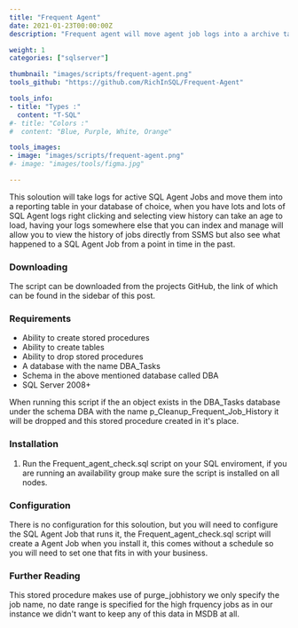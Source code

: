 ```yaml
---
title: "Frequent Agent"
date: 2021-01-23T00:00:00Z
description: "Frequent agent will move agent job logs into a archive table of your choosing."

weight: 1
categories: ["sqlserver"]

thumbnail: "images/scripts/frequent-agent.png"
tools_github: "https://github.com/RichInSQL/Frequent-Agent"

tools_info:
- title: "Types :"
  content: "T-SQL"
#- title: "Colors :"
#  content: "Blue, Purple, White, Orange"

tools_images:
- image: "images/scripts/frequent-agent.png"
#- image: "images/tools/figma.jpg"

---
```


This soloution will take logs for active SQL Agent Jobs and move them into a reporting table in your database of choice, when you have lots and lots of SQL Agent logs right clicking and selecting view history can take an age to load, having your logs somewhere else that you can index and manage will allow you to view the history of jobs directly from SSMS but also see what happened to a SQL Agent Job from a point in time in the past. 

### Downloading

The script can be downloaded from the projects GitHub, the link of which can be found in the sidebar of this post.

### Requirements


- Ability to create stored procedures
- Ability to create tables
- Ability to drop stored procedures
- A database with the name DBA_Tasks
- Schema in the above mentioned database called DBA
- SQL Server 2008+

When running this script if the an object exists in the DBA_Tasks database under the schema DBA with the name p_Cleanup_Frequent_Job_History it will be dropped and this stored procedure created in it's place.

### Installation 

1. Run the Frequent_agent_check.sql script on your SQL enviroment, if you are running an availability group make sure the script is installed on all nodes.

### Configuration

There is no configuration for this soloution, but you will need to configure the SQL Agent Job that runs it, the Frequent_agent_check.sql script will create a Agent Job when you install it, this comes without a schedule so you will need to set one that fits in with your business. 

### Further Reading

This stored procedure makes use of purge_jobhistory we only specify the job name, no date range is specified for the high frquency jobs as in our instance we didn't want to keep any of this data in MSDB at all.